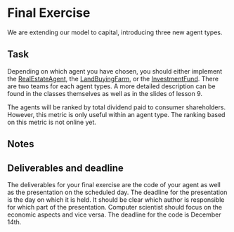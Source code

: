# Final Exercise

We are extending our model to capital, introducing three new agent types.

## Task

Depending on which agent you have chosen, you should either implement the [RealEstateAgent](../src/com/agentecon/exercise9/RealEstateAgent.java), the
[LandBuyingFarm](../src/com/agentecon/exercise9/LandBuyingFarm.java), or the [InvestmentFund](../src/com/agentecon/exercise9/InvestmentFund.java). There are two teams for each agent types. A more detailed description can be found in the classes themselves as well as in the slides of lesson 9.

The agents will be ranked by total dividend paid to consumer shareholders. However, this metric is only useful within an agent type. The ranking based on this metric is not online yet.

## Notes



## Deliverables and deadline

The deliverables for your final exercise are the code of your agent as well as the presentation on the scheduled day. The deadline for the presentation is the day on which it is held. It should be clear which author is responsible for which part of the presentation. Computer scientist should focus on the economic aspects and vice versa. The deadline for the code is December 14th.